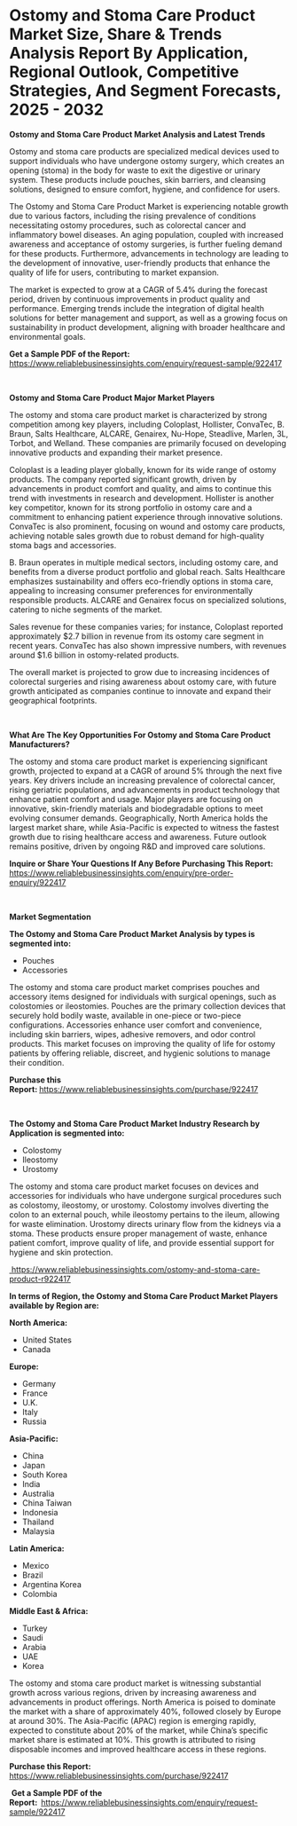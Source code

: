 <p><h1>Ostomy and Stoma Care Product Market Size, Share & Trends Analysis Report By Application, Regional Outlook, Competitive Strategies, And Segment Forecasts, 2025 - 2032</h1></p><p><strong>Ostomy and Stoma Care Product Market Analysis and Latest Trends</strong></p>
<p><p>Ostomy and stoma care products are specialized medical devices used to support individuals who have undergone ostomy surgery, which creates an opening (stoma) in the body for waste to exit the digestive or urinary system. These products include pouches, skin barriers, and cleansing solutions, designed to ensure comfort, hygiene, and confidence for users.</p><p>The Ostomy and Stoma Care Product Market is experiencing notable growth due to various factors, including the rising prevalence of conditions necessitating ostomy procedures, such as colorectal cancer and inflammatory bowel diseases. An aging population, coupled with increased awareness and acceptance of ostomy surgeries, is further fueling demand for these products. Furthermore, advancements in technology are leading to the development of innovative, user-friendly products that enhance the quality of life for users, contributing to market expansion.</p><p>The market is expected to grow at a CAGR of 5.4% during the forecast period, driven by continuous improvements in product quality and performance. Emerging trends include the integration of digital health solutions for better management and support, as well as a growing focus on sustainability in product development, aligning with broader healthcare and environmental goals.</p></p>
<p><strong>Get a Sample PDF of the Report:&nbsp;</strong> <a href="https://www.reliablebusinessinsights.com/enquiry/request-sample/922417?utm_campaign=1873&utm_medium=2&utm_source=Github&utm_content=ia&utm_term=18042025&utm_id=ostomy-and-stoma-care-product">https://www.reliablebusinessinsights.com/enquiry/request-sample/922417</a></p>
<p>&nbsp;</p>
<p><strong>Ostomy and Stoma Care Product Major Market Players</strong></p>
<p><p>The ostomy and stoma care product market is characterized by strong competition among key players, including Coloplast, Hollister, ConvaTec, B. Braun, Salts Healthcare, ALCARE, Genairex, Nu-Hope, Steadlive, Marlen, 3L, Torbot, and Welland. These companies are primarily focused on developing innovative products and expanding their market presence.</p><p>Coloplast is a leading player globally, known for its wide range of ostomy products. The company reported significant growth, driven by advancements in product comfort and quality, and aims to continue this trend with investments in research and development. Hollister is another key competitor, known for its strong portfolio in ostomy care and a commitment to enhancing patient experience through innovative solutions. ConvaTec is also prominent, focusing on wound and ostomy care products, achieving notable sales growth due to robust demand for high-quality stoma bags and accessories.</p><p>B. Braun operates in multiple medical sectors, including ostomy care, and benefits from a diverse product portfolio and global reach. Salts Healthcare emphasizes sustainability and offers eco-friendly options in stoma care, appealing to increasing consumer preferences for environmentally responsible products. ALCARE and Genairex focus on specialized solutions, catering to niche segments of the market.</p><p>Sales revenue for these companies varies; for instance, Coloplast reported approximately $2.7 billion in revenue from its ostomy care segment in recent years. ConvaTec has also shown impressive numbers, with revenues around $1.6 billion in ostomy-related products. </p><p>The overall market is projected to grow due to increasing incidences of colorectal surgeries and rising awareness about ostomy care, with future growth anticipated as companies continue to innovate and expand their geographical footprints.</p></p>
<p>&nbsp;</p>
<p><strong>What Are The Key Opportunities For Ostomy and Stoma Care Product Manufacturers?</strong></p>
<p><p>The ostomy and stoma care product market is experiencing significant growth, projected to expand at a CAGR of around 5% through the next five years. Key drivers include an increasing prevalence of colorectal cancer, rising geriatric populations, and advancements in product technology that enhance patient comfort and usage. Major players are focusing on innovative, skin-friendly materials and biodegradable options to meet evolving consumer demands. Geographically, North America holds the largest market share, while Asia-Pacific is expected to witness the fastest growth due to rising healthcare access and awareness. Future outlook remains positive, driven by ongoing R&D and improved care solutions.</p></p>
<p><strong>Inquire or Share Your Questions If Any Before Purchasing This Report:</strong> <a href="https://www.reliablebusinessinsights.com/enquiry/pre-order-enquiry/922417?utm_campaign=1873&utm_medium=2&utm_source=Github&utm_content=ia&utm_term=18042025&utm_id=ostomy-and-stoma-care-product">https://www.reliablebusinessinsights.com/enquiry/pre-order-enquiry/922417</a></p>
<p>&nbsp;</p>
<p><strong>Market Segmentation</strong></p>
<p><strong>The Ostomy and Stoma Care Product Market Analysis by types is segmented into:</strong></p>
<p><ul><li>Pouches</li><li>Accessories</li></ul></p>
<p><p>The ostomy and stoma care product market comprises pouches and accessory items designed for individuals with surgical openings, such as colostomies or ileostomies. Pouches are the primary collection devices that securely hold bodily waste, available in one-piece or two-piece configurations. Accessories enhance user comfort and convenience, including skin barriers, wipes, adhesive removers, and odor control products. This market focuses on improving the quality of life for ostomy patients by offering reliable, discreet, and hygienic solutions to manage their condition.</p></p>
<p><strong>Purchase this Report:&nbsp;</strong><a href="https://www.reliablebusinessinsights.com/purchase/922417?utm_campaign=1873&utm_medium=2&utm_source=Github&utm_content=ia&utm_term=18042025&utm_id=ostomy-and-stoma-care-product">https://www.reliablebusinessinsights.com/purchase/922417</a></p>
<p>&nbsp;</p>
<p><strong>The Ostomy and Stoma Care Product Market Industry Research by Application is segmented into:</strong></p>
<p><ul><li>Colostomy</li><li>Ileostomy</li><li>Urostomy</li></ul></p>
<p><p>The ostomy and stoma care product market focuses on devices and accessories for individuals who have undergone surgical procedures such as colostomy, ileostomy, or urostomy. Colostomy involves diverting the colon to an external pouch, while ileostomy pertains to the ileum, allowing for waste elimination. Urostomy directs urinary flow from the kidneys via a stoma. These products ensure proper management of waste, enhance patient comfort, improve quality of life, and provide essential support for hygiene and skin protection.</p></p>
<p><a href="https://www.reliablebusinessinsights.com/ostomy-and-stoma-care-product-r922417?utm_campaign=1873&utm_medium=2&utm_source=Github&utm_content=ia&utm_term=18042025&utm_id=ostomy-and-stoma-care-product">&nbsp;https://www.reliablebusinessinsights.com/ostomy-and-stoma-care-product-r922417</a></p>
<p><strong>In terms of Region, the Ostomy and Stoma Care Product Market Players available by Region are:</strong></p>
<p>
    <p> <strong> North America: </strong>
        <ul>
            <li>United States</li>
            <li>Canada</li>
        </ul>
        </p> 
    <p> <strong> Europe: </strong>
        <ul>
            <li>Germany</li>
            <li>France</li>
            <li>U.K.</li>
            <li>Italy</li>
            <li>Russia</li>
        </ul>
        </p> 
    <p> <strong> Asia-Pacific: </strong>
        <ul>
            <li>China</li>
            <li>Japan</li>
            <li>South Korea</li>
            <li>India</li>
            <li>Australia</li>
            <li>China Taiwan</li>
            <li>Indonesia</li>
            <li>Thailand</li>
            <li>Malaysia</li>
        </ul>
        </p> 
    <p> <strong> Latin America: </strong>
        <ul>
            <li>Mexico</li>
            <li>Brazil</li>
            <li>Argentina Korea</li>
            <li>Colombia</li>
        </ul>
        </p> 
    <p> <strong> Middle East & Africa: </strong>
        <ul>
            <li>Turkey</li>
            <li>Saudi</li>
            <li>Arabia</li>
            <li>UAE</li>
            <li>Korea</li>
        </ul>
    </p>
    </p>
<p><p>The ostomy and stoma care product market is witnessing substantial growth across various regions, driven by increasing awareness and advancements in product offerings. North America is poised to dominate the market with a share of approximately 40%, followed closely by Europe at around 30%. The Asia-Pacific (APAC) region is emerging rapidly, expected to constitute about 20% of the market, while China’s specific market share is estimated at 10%. This growth is attributed to rising disposable incomes and improved healthcare access in these regions.</p></p>
<p><strong>Purchase this Report: </strong><a href="https://www.reliablebusinessinsights.com/purchase/922417?utm_campaign=1873&utm_medium=2&utm_source=Github&utm_content=ia&utm_term=18042025&utm_id=ostomy-and-stoma-care-product">https://www.reliablebusinessinsights.com/purchase/922417</a></p>
<p>&nbsp;<strong>Get a Sample PDF of the Report:&nbsp;&nbsp;</strong><a href="https://www.reliablebusinessinsights.com/enquiry/request-sample/922417?utm_campaign=1873&utm_medium=2&utm_source=Github&utm_content=ia&utm_term=18042025&utm_id=ostomy-and-stoma-care-product">https://www.reliablebusinessinsights.com/enquiry/request-sample/922417</a></p>
<p><strong></strong></p>
<p><p></p><p></p><p></p></p>